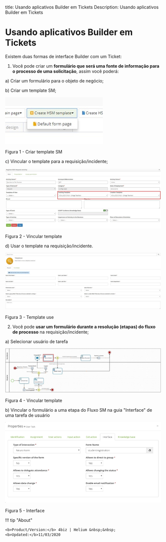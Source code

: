 title: Usando aplicativos Builder em Tickets
Description: Usando aplicativos Builder em Tickets
# Usando aplicativos Builder em Tickets

Existem duas formas de interface Builder com um Ticket:

1.  Você pode criar um **formulário que será uma fonte de informação para o processo de uma solicitação**, assim você poderá:

  a)  Criar um formulário para o objeto de negócio;

  b)  Criar um template SM;
    
   ![create](images/builder-sm-1.jpg)

   Figura 1 - Criar template SM
    
  c)  Vincular o template para a requisição/incidente;
    
   ![create](images/builder-sm-2.jpg)

   Figura 2 - Vincular template
    
  d)  Usar o template na requisição/incidente.
    
   ![create](images/builder-sm-3.jpg)

   Figura 3 - Template use
    

2.  Você pode **usar um formulário durante a resolução (etapas) do fluxo de processo** na requisição/incidente;

  a)  Selecionar usuário de tarefa
    
   ![create](images/builder-sm-4.png)

   Figura 4 - Vincular template
    

  b)  Vincular o formulário a uma etapa do Fluxo SM na guia "Interface" de uma tarefa de usuário
    
   ![create](images/builder-sm-13.png)

   Figura 5 - Interface
    

!!! tip "About"

    <b>Product/Version:</b> 4biz | Helium &nbsp;&nbsp;
    <b>Updated:</b>11/03/2020

